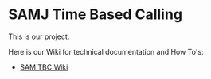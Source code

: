 # SAMJ Time Based Calling

This is our project. <insert description> 

Here is our Wiki for technical documentation and How To's: 
- [SAM TBC Wiki](https://github.com/SAMJ-CSDC26BB/SAMJ-Django-TBC/wiki)
